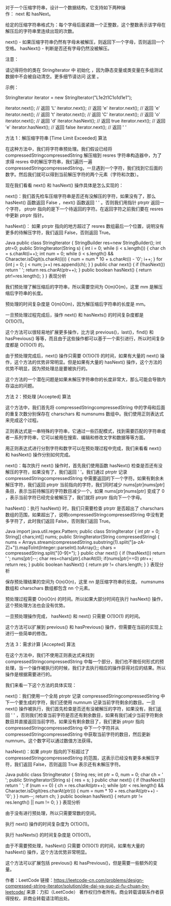 对于一个压缩字符串，设计一个数据结构，它支持如下两种操作： next 和 hasNext。

给定的压缩字符串格式为：每个字母后面紧跟一个正整数，这个整数表示该字母在解压后的字符串里连续出现的次数。

next() - 如果压缩字符串仍然有字母未被解压，则返回下一个字母，否则返回一个空格。
hasNext() - 判断是否还有字母仍然没被解压。

注意：

请记得将你的类在 StringIterator 中 初始化 ，因为静态变量或类变量在多组测试数据中不会被自动清空。更多细节请访问 这里 。

示例：

StringIterator iterator = new StringIterator("L1e2t1C1o1d1e1");

iterator.next(); // 返回 'L'
iterator.next(); // 返回 'e'
iterator.next(); // 返回 'e'
iterator.next(); // 返回 't'
iterator.next(); // 返回 'C'
iterator.next(); // 返回 'o'
iterator.next(); // 返回 'd'
iterator.hasNext(); // 返回 true
iterator.next(); // 返回 'e'
iterator.hasNext(); // 返回 false
iterator.next(); // 返回 ' '


方法 1：解压缩字符串 [Time Limit Exceeded]
算法

在这种方法中，我们将字符串预处理。我们假设已经将 compressedStringcompressedString 解压缩到 resres 字符串构造器中，为了求得 resres 中的解压字符串，我们遍历一遍 compressedStringcompressedString，一旦遇到一个字符，我们找到它后面的数字。然后我们就可以得到当前解压字符的两个元素（字符和次数）。

现在我们看看 next() 和 hasNext() 操作具体是怎么实现的：

next()：我们首先检车压缩字符串是否还有没解压的字符，如果没有了，那么 hasNext() 函数返回 False ，next() 函数返回 ' ' 。否则我们用指针 ptrptr 返回一个字符， ptrptr 指向的是下一个待返回的字符。在返回字符之前我们要在 resres 中更新 ptrptr 指针。

hasNext()： 如果 ptrptr 指向的地方超过了 resres 数组最后一个位置，说明没有更多的待解压字符，我们返回 False，否则返回 True。

Java
public class StringIterator {
    StringBuilder res=new StringBuilder();
    int ptr=0;
    public StringIterator(String s) {
        int i = 0;
        while (i < s.length()) {
                char ch = s.charAt(i++);
                int num = 0;
                while (i < s.length() && Character.isDigit(s.charAt(i))) {
                    num = num * 10 + s.charAt(i) - '0';
                    i++;
                }
                for (int j = 0; j < num; j++)
                    res.append(ch);
        }
    }
    public char next() {
        if (!hasNext())
            return ' ';
        return res.charAt(ptr++);
    }
    public boolean hasNext() {
        return ptr!=res.length();
    }
}
表现分析

我们预处理了解压缩后的字符串，所以需要空间为 O(m)O(m)，这里 mm 是解压缩后字符串的长度。

预处理的时间复杂度是 O(m)O(m)，因为解压缩后字符串的长度是 mm。

一旦预处理过程完成后，操作 next() 和 hasNexts() 的时间复杂度都是 O(1)O(1)。

这个方法可以很轻易地扩展更多操作，比方说 previous()，last()，find() 和 hasPrevious() 等等，而且由于这些操作都可以基于一个索引进行，所以时间复杂度都是 O(1)O(1) 的。

由于预处理完成后，next() 操作只需要 O(1)O(1) 的时间，如果有大量的 next() 操作，这个方法的优势非常明显。但是如果有大量的 hasNext() 操作，这个方法的优势不明显，因为预处理总是要被执行的。

这个方法的一个潜在问题是如果未解压字符串你的长度非常大，那么可能会导致内存溢出的问题。

方法 2：预处理 [Accepted]
算法

这个方法中，我们首先将 compressedStringcompressedString 中的字母和后面的重复次数分别保存在 charschars 和 numsnums 数组中。我们使用正则表达式来完成这个过程。

正则表达式是一串特殊的字符串，它通过一些匹配模式，找到需要匹配的字符串或者一系列字符串，它可以被用在搜索、编辑和修改文字和数据等等方面。

用正则表达式进行分割字符和数字可以在预处理过程中完成，我们来看看 next() 和 hasNext() 操作分别如何完成。

next()：每次执行 next() 操作时，首先我们使用函数 hasNext() 检查是否还有没解压的字符，如果没有了，我们返回 ' '。我们通过 ptrptr 记录 compressedStringcompressedString 中需要返回的下一个字符。如果有剩余未解压字符，我们返回 ptrptr 当前指向的字符，我们同时减少 nums[ptr]nums[ptr] 条目，表示当前待解压的字符数目减少一个。如果 nums[ptr]nums[ptr] 变成了 0 ，表示当前字符已经完全被解压了，我们就将 ptrptr 指向下一个字母。

hasNext()：执行 hasNext() 时，我们只需要检查 ptrptr 是否超出了 charschars 数组的范围，如果超出了，说明compressedStringcompressedString 中没有更多字符了，此时我们返回 False，否则我们返回 True。

Java
import java.util.regex.Pattern;
public class StringIterator {
    int ptr = 0;
    String[] chars;int[] nums;
    public StringIterator(String compressedString) {
        nums = Arrays.stream(compressedString.substring(1).split("[a-zA-Z]+")).mapToInt(Integer::parseInt).toArray();;
        chars = compressedString.split("[0-9]+");
    }
    public char next() {
        if (!hasNext())
            return ' ';
        nums[ptr]--;
        char res=chars[ptr].charAt(0);
        if(nums[ptr]==0)
            ptr++;
        return res;
    }
    public boolean hasNext() {
        return ptr != chars.length;
    }
}
表现分析

保存预处理结果的空间为 O(n)O(n)，这里 nn 是压缩字符串的长度。 numsnums 数组和 charschars 数组都包含 nn 个元素。

预处理过程需要 O(n)O(n) 的时间。所以如果大部分时间在执行 hasNext() 操作，这个预处理方法也会没有优势。

一旦预处理操作完成， hasNext() 和 next() 只需要 O(1)O(1) 的时间。

这个方法可以扩展到 previous() 和 hasPrevious() 操作，但需要在当前的实现上进行一些简单的修改。

方法 3：需求计算 [Accepted]
算法

在这个方法中，我们不使用正则表达式来找到 compressedStringcompressedString 中每一个部分，我们也不做任何形式的预处理，当一个操作被执行的时候，我们才去执行相应的操作获得对应的结果。所以操作是根据需要进行的。

我们来看一下这个方法的具体实现：

next()：我们使用一个全局 ptrptr 记录 compressedStringcompressedString 中下一个要生成的字符，我们还使用 numnum 记录当前字符剩余的数目。一旦 next() 操作被执行，我们首先检查是否还有没被解压的字符，如果没有，我们返回 ' ' ，否则我们检查当前字符是否还有剩余数目，如果有我们减少当前字符剩余数目并直接返回当前字符。如果没有剩余数目了，我们更新 ptrptr 指向 compressedStringcompressedString 中下一个字符并从 compressedStringcompressedString 中获取当前字符的数目，然后更新 numnum。这个数字可以通过数值方法获得。

hasNext()：如果 ptrptr 指向的下标超过了 compressedStringcompressedString 的范围，这表示已经没有更多未解压字符，我们返回 False，否则返回 True 表示还有未解压字符。

Java
public class StringIterator {
    String res;
    int ptr = 0, num = 0;
    char ch = ' ';
    public StringIterator(String s) {
        res = s;
    }
    public char next() {
        if (!hasNext())
            return ' ';
        if (num == 0) {
            ch = res.charAt(ptr++);
            while (ptr < res.length() && Character.isDigit(res.charAt(ptr))) {
                num = num * 10 + res.charAt(ptr++) - '0';
            }
        }
        num--;
        return ch;
    }
    public boolean hasNext() {
        return ptr != res.length() || num != 0;
    }
}
表现分析

由于没有进行预处理，所以只需要常数的空间。

执行 next() 操作的时间复杂度为 O(1)O(1)。

执行 hasNexts() 的时间复杂度是 O(1)O(1)。

由于不需要预处理，hasNext() 只需要 O(1)O(1) 的时间，如果有大量的 hasNext() 操作，这个方法优势非常明显。

这个方法可以扩展包括 previous() 和 hasPrevious()，但是需要一些额外的变量。

作者：LeetCode
链接：https://leetcode-cn.com/problems/design-compressed-string-iterator/solution/die-dai-ya-suo-zi-fu-chuan-by-leetcode/
来源：力扣（LeetCode）
著作权归作者所有。商业转载请联系作者获得授权，非商业转载请注明出处。